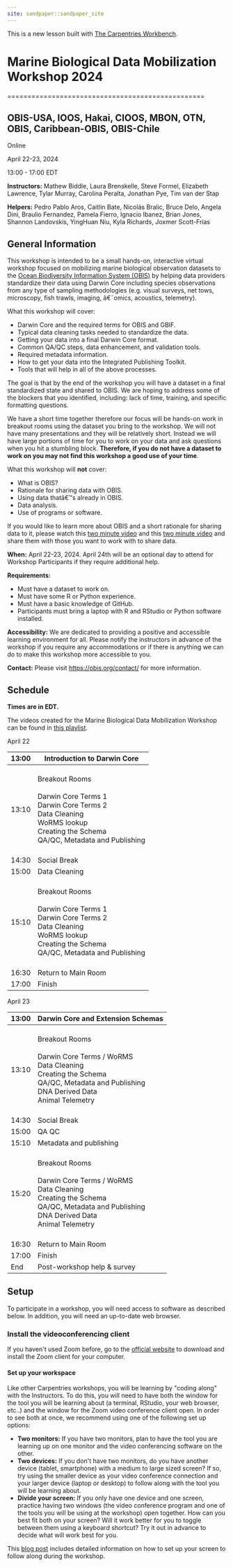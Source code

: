 ```yaml
---
site: sandpaper::sandpaper_site
---
```


This is a new lesson built with [The Carpentries Workbench][workbench]. 


[workbench]: https://carpentries.github.io/sandpaper-docs

      
# Marine Biological Data Mobilization Workshop 2024
=================================================

OBIS-USA, IOOS, Hakai, CIOOS, MBON, OTN, OBIS, Caribbean-OBIS, OBIS-Chile
-------------------------------------------------------------------------

Online

April 22-23, 2024

13:00 - 17:00 EDT

**Instructors:** Mathew Biddle, Laura Brenskelle, Steve Formel, Elizabeth Lawrence, Tylar Murray, Carolina Peralta, Jonathan Pye, Tim van der Stap

**Helpers:** Pedro Pablo Aros, Caitlin Bate, Nicolás Bralic, Bruce Delo, Angela Dini, Braulio Fernandez, Pamela Fierro, Ignacio Ibanez, Brian Jones, Shannon Landovskis, YingHuan Niu, Kyla Richards, Joxmer Scott-Frias


## General Information

This workshop is intended to be a small hands-on, interactive virtual workshop focused on mobilizing marine biological observation datasets to the <a href="https://obis.org/">Ocean Biodiversity Information System (OBIS)</a> by helping data providers standardize their data using Darwin Core including species observations from any type of sampling methodologies (e.g. visual surveys, net tows, microscopy, fish trawls, imaging, â€˜omics, acoustics, telemetry).

What this workshop will cover:

* Darwin Core and the required terms for OBIS and GBIF.
* Typical data cleaning tasks needed to standardize the data.
* Getting your data into a final Darwin Core format.
* Common QA/QC steps, data enhancement, and validation tools.
* Required metadata information.
* How to get your data into the Integrated Publishing Toolkit.
* Tools that will help in all of the above processes.

The goal is that by the end of the workshop you will have a dataset in a final standardized state and shared to OBIS. We are hoping to address some of the blockers that you identified, including: lack of time, training, and specific formatting questions.

We have a short time together therefore our focus will be hands-on work in breakout rooms using the dataset you bring to the workshop. We will not have many presentations and they will be relatively short. Instead we will have large portions of time for you to work on your data and ask questions when you hit a stumbling block. **Therefore, if you do not have a dataset to work on you may not find this workshop a good use of your time**.

What this workshop will **not** cover:
* What is OBIS?
* Rationale for sharing data with OBIS.
* Using data thatâ€™s already in OBIS.
* Data analysis.
* Use of programs or software.

If you would like to learn more about OBIS and a short rationale for sharing data to it, please watch this [two minute video](https://youtu.be/E6NblAC-1uE) and this [two minute video](https://youtu.be/mmD-EYNOrFA) and share them with those you want to work with to share data.

**When:**
April 22-23, 2024.
April 24th will be an optional day to attend for Workshop Participants if they require additional help.

**Requirements:**

* Must have a dataset to work on.
* Must have some R or Python experience.
* Must have a basic knowledge of GitHub.
* Participants must bring a laptop with R and RStudio or Python software installed.

**Accessibility:**
We are dedicated to providing a positive and accessible learning environment for all. Please
notify the instructors in advance of the workshop if you require any accommodations or if there is
anything we can do to make this workshop more accessible to you.

**Contact:**
Please visit <a href="https://obis.org/contact/">https://obis.org/contact/</a> for more information. 

## Schedule
__Times are in EDT.__

The videos created for the Marine Biological Data Mobilization Workshop can be found in [this playlist](https://youtube.com/playlist?list=PLlgUwSvpCFS7zytaWbZ6f4Szm3PnpFj_J).

April 22

| 13:00 | Introduction to Darwin Core                                                                                                                                                                                                                                                          |
|-------|--------------------------------------------------------------------------------------------------------------------------------------------------------------------------------------------------------------------------------------------------------------------------------------|
| 13:10 | <br>          Breakout Rooms<br>          <br>            Darwin Core Terms 1<br>            Darwin Core Terms 2<br>            Data Cleaning<br>            WoRMS lookup<br>            Creating the Schema<br>            QA/QC, Metadata and Publishing<br>          <br>         |
| 14:30 | Social Break                                                                                                                                                                                                                                                                         |
| 15:00 | Data Cleaning                                                                                                                                                                                                                                                                        |
| 15:10 | <br>          Breakout Rooms<br>          <br>            Darwin Core Terms 1<br>            Darwin Core Terms 2<br>            Data Cleaning<br>            WoRMS lookup<br>            Creating the Schema<br>            QA/QC, Metadata and Publishing<br>          <br>         |
| 16:30 | Return to Main Room                                                                                                                                                                                                                                                                  |
| 17:00 | Finish                                                                                                                                                                                                                                                                               |

April 23

| 13:00 | Darwin Core and Extension Schemas                                                                                                                                                                                                                                                           |
|-------|---------------------------------------------------------------------------------------------------------------------------------------------------------------------------------------------------------------------------------------------------------------------------------------------|
| 13:10 | <br>          Breakout Rooms<br>          <br>            Darwin Core Terms / WoRMS<br>            Data Cleaning<br>            Creating the Schema<br>            QA/QC, Metadata and Publishing<br>            DNA Derived Data<br>            Animal Telemetry<br>          <br>         |
| 14:30 | Social Break                                                                                                                                                                                                                                                                                |
| 15:00 | QA QC                                                                                                                                                                                                                                                                                       |
| 15:10 | Metadata and publishing                                                                                                                                                                                                                                                                     |
| 15:20 | <br>          Breakout Rooms<br>          <br>            Darwin Core Terms / WoRMS<br>            Data Cleaning<br>            Creating the Schema<br>            QA/QC, Metadata and Publishing<br>            DNA Derived Data<br>            Animal Telemetry<br>          <br>         |
| 16:30 | Return to Main Room                                                                                                                                                                                                                                                                         |
| 17:00 | Finish                                                                                                                                                                                                                                                                                      |
| End   | Post-workshop help & survey                                                                                                                                                                                                                                                                 |

 
## Setup

To participate in a workshop,
you will need access to software as described below.
In addition, you will need an up-to-date web browser.

### Install the videoconferencing client

If you haven't used Zoom before, go to the
<a href="https://zoom.us/download">official website</a>
to download and install the Zoom client for your computer.

#### Set up your workspace

Like other Carpentries workshops,
you will be learning by "coding along" with the Instructors.
To do this, you will need to have both the window for the tool
you will be learning about (a terminal, RStudio, your web browser, etc..)
and the window for the Zoom video conference client open.
In order to see both at once,
we recommend using one of the following set up options:
  
* **Two monitors:** If you have two monitors, plan to have the tool you are learning up on one monitor and the video conferencing software on the other.
* **Two devices:** If you don't have two monitors, do you have another device (tablet, smartphone) with a medium to large sized screen? If so, try using the smaller device as your video conference connection and your larger device (laptop or desktop) to follow along with the tool you will be learning about.
* **Divide your screen:** If you only have one device and one screen, practice having two windows (the video conference program and one of the tools you will be using at the workshop) open together. How can you best fit both on your screen? Will it work better for you to toggle between them using a keyboard shortcut? Try it out in advance to decide what will work best for you.

This <a href="https://carpentries.org/blog/2020/06/online-workshop-logistics-and_screen-layouts/" target="_blank">blog post</a> includes detailed information on how to set up your screen to follow along during the workshop.
